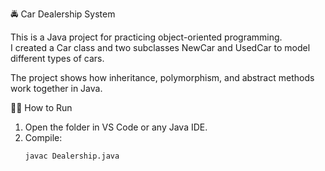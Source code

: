 🚔 Car Dealership System

This is a Java project for practicing object-oriented programming.  
I created a Car class and two subclasses NewCar and UsedCar to model different types of cars.  

The project shows how inheritance, polymorphism, and abstract methods work together in Java.

👩‍💻 How to Run
1. Open the folder in VS Code or any Java IDE.  
2. Compile:
   ```bash
   javac Dealership.java

